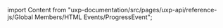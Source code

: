 
import Content from "uxp-documentation/src/pages/uxp-api/reference-js/Global Members/HTML Events/ProgressEvent";

<Content query="product=photoshop"/>
